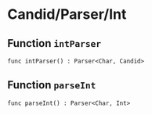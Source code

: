 # Candid/Parser/Int

## Function `intParser`
``` motoko no-repl
func intParser() : Parser<Char, Candid>
```


## Function `parseInt`
``` motoko no-repl
func parseInt() : Parser<Char, Int>
```


